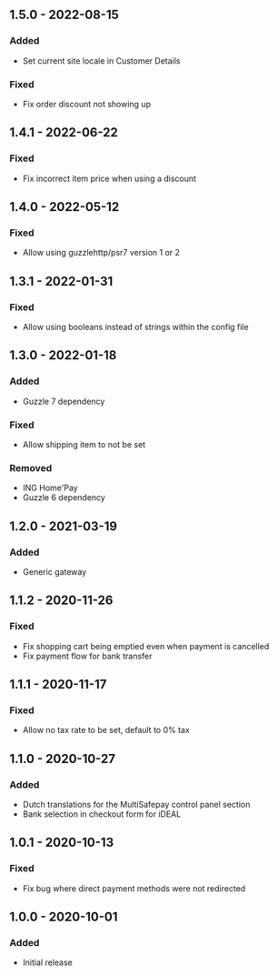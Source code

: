 ## 1.5.0 - 2022-08-15

### Added 
- Set current site locale in Customer Details

### Fixed
- Fix order discount not showing up

## 1.4.1 - 2022-06-22

### Fixed
- Fix incorrect item price when using a discount

## 1.4.0 - 2022-05-12

### Fixed
- Allow using guzzlehttp/psr7 version 1 or 2

## 1.3.1 - 2022-01-31

### Fixed
- Allow using booleans instead of strings within the config file

## 1.3.0 - 2022-01-18

### Added
- Guzzle 7 dependency

### Fixed
- Allow shipping item to not be set

### Removed
- ING Home'Pay
- Guzzle 6 dependency

## 1.2.0 - 2021-03-19

### Added
- Generic gateway

## 1.1.2 - 2020-11-26

### Fixed
- Fix shopping cart being emptied even when payment is cancelled
- Fix payment flow for bank transfer

## 1.1.1 - 2020-11-17

### Fixed
- Allow no tax rate to be set, default to 0% tax

## 1.1.0 - 2020-10-27

### Added
- Dutch translations for the MultiSafepay control panel section
- Bank selection in checkout form for iDEAL

## 1.0.1 - 2020-10-13

### Fixed
- Fix bug where direct payment methods were not redirected

## 1.0.0 - 2020-10-01

### Added
- Initial release
